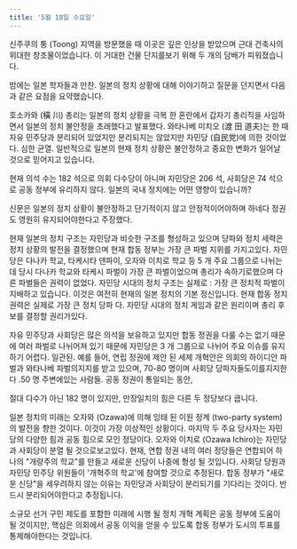 ```yaml
---
title: '5월 18일 수요일'
---
```

신주쿠의 퉁 (Toong) 지역을 방문했을 때 이곳은 깊은 인상을 받았으며 근대 건축사의 위대한 창조물이었습니다. 이 거대한 건물 단지를보기 위해 두 개의 담배가 피워졌습니다.

밤에는 일본 학자들과 만찬. 일본의 정치 상황에 대해 이야기하고 질문을 던지면서 다음과 같은 요점을 요약했습니다.

호소카와 (橫 川) 총리는 일본의 정치 상황을 극복 한 혼란에서 갑자기 총리직을 사임하면서 일본의 정치 불안정을 초래했다고 발표했다. 와타나베 미치오 (渡 田 道夫)는 한 때 자유 민주당과 분리되어 있었지만 분리되지는 않았지만 자민당 (自民党)에 의한 것이었다. 심한 균열. 일반적으로 일본의 현재 정치 상황은 불안정하고 중요한 변화가 일어날 것으로 믿어지고 있습니다.

현재 의석 수는 182 석으로 의회 다수당이 아니며 자민당은 206 석, 사회당은 74 석으로 공동 정부에 유리하지 않다. 일본의 국내 정치에는 어떤 영향이 있습니까?

신문은 일본의 정치 상황이 불안정하고 단기적이지 않고 안정적이어야하며 하네다 정권도 영원히 유지되어야한다고 주장했다.

현재 일본의 정치 구조는 자민당과 비슷한 구조를 형성하고 있으며 당파와 정치 세력은 정치 상황의 발전을 결정했으며 현재 합동 정부는 가장 큰 파벌 지위를 가지고있다. 자민당은 다나카 학교, 타케시타 덴파이, 오자와 이치로 학교 등 5 개 주요 그룹으로 나뉘는데 당시 다나카 학교와 타케시 파벌이 가장 큰 파벌이었으며 총리가 속하기로했으며 다른 파벌들은 권력이 없었다. 자민당 시대의 정치 구조는 실제로 : 가장 큰 정치적 파벌이 지배하고 있습니다. 이것은 여전히 ​​현재의 일본 정치의 기본 정신입니다. 현재 합동 정치 권력은 실제로 가장 큰 정치 당파 다. 자민당 시대의 정치 게임과 같은 원리이며 총리 후보를 결정할 권리가있다.

자유 민주당과 사회당은 많은 의석을 보유하고 있지만 합동 정권을 다룰 수는 없기 때문에 여러 파벌로 나뉘어져 있기 때문에 자민당은 3 개 그룹으로 나뉘어 주요 이슈를 유지하기 어렵다. 일관된. 예를 들어, 연립 정권에 제안 된 세제 개혁안은 의회의 하이디안 파벌과 와타나베 파벌의지지를 받고 있으며, 70-80 명이며 사회당 당파자들도이를지지한다 .50 명 주변에있는 사람들. 공동 정권이 통일되는 동안,

절대 다수가 아닌 182 명이 있지만, 만장일치의 힘은 다른 두 정당보다 큽니다.

일본 정치의 미래는 오자와 (Ozawa)에 의해 잉태 된 이원 정계 (two-party system)의 발전을 향한 것이다. 이것이 가장 이상적인 상황이다. 마지막 두 주요 당사자는 자민당의 다양한 힘과 공동 힘으로 모인 정당이다. 오자와 이치로 (Ozawa Ichiro)는 자민당과 사회당이 분열 될 것으로보고있다. 현재, 연합 정권 내의 여러 정당들은 연합되어 하나의 "개량주의 학교"를 만들고 새로운 신당이 나중에 형성 될 것입니다. 사회당 당원과 자민당 민주당 위원들이 '개혁주의 학교'에 참여할 것으로 추정된다. 합동 정부가 "새로운 신당"을 세우려하지 않는 이유는 자민당과 사회당이 분리되기를 기다리는 것이다. 반드시 분리되어야한다고 추정됩니다.

소규모 선거 구민 제도를 포함한 미래에 시행 될 정치 개혁 계획은 공동 정부에 도움이 될 것이지만, 핵심은 의회에서 공동 이익을 얻을 수 있도록 합동 정부가 도시의 투표를 통제해야한다는 것입니다.

